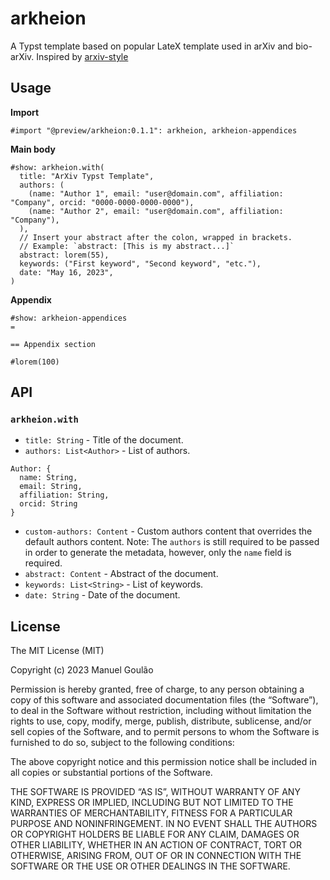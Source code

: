 # arkheion

A Typst template based on popular LateX template used in arXiv and bio-arXiv. Inspired by [arxiv-style](https://github.com/kourgeorge/arxiv-style)

## Usage

**Import**

```
#import "@preview/arkheion:0.1.1": arkheion, arkheion-appendices
```

**Main body**

```
#show: arkheion.with(
  title: "ArXiv Typst Template",
  authors: (
    (name: "Author 1", email: "user@domain.com", affiliation: "Company", orcid: "0000-0000-0000-0000"),
    (name: "Author 2", email: "user@domain.com", affiliation: "Company"),
  ),
  // Insert your abstract after the colon, wrapped in brackets.
  // Example: `abstract: [This is my abstract...]`
  abstract: lorem(55),
  keywords: ("First keyword", "Second keyword", "etc."),
  date: "May 16, 2023",
)
```

**Appendix**

```
#show: arkheion-appendices
=

== Appendix section

#lorem(100)

```

## API

### `arkheion.with`

- `title: String` - Title of the document.
- `authors: List<Author>` - List of authors.
```
Author: {
  name: String,
  email: String,
  affiliation: String,
  orcid: String
}
```
- `custom-authors: Content` - Custom authors content that overrides the default authors content.
Note: The `authors` is still required to be passed in order to generate the metadata, however, only the `name` field is required.
- `abstract: Content` - Abstract of the document.
- `keywords: List<String>` - List of keywords.
- `date: String` - Date of the document.

## License
The MIT License (MIT)

Copyright (c) 2023 Manuel Goulão

Permission is hereby granted, free of charge, to any person obtaining a copy of this software and associated documentation files (the “Software”), to deal in the Software without restriction, including without limitation the rights to use, copy, modify, merge, publish, distribute, sublicense, and/or sell copies of the Software, and to permit persons to whom the Software is furnished to do so, subject to the following conditions:

The above copyright notice and this permission notice shall be included in all copies or substantial portions of the Software.

THE SOFTWARE IS PROVIDED “AS IS”, WITHOUT WARRANTY OF ANY KIND, EXPRESS OR IMPLIED, INCLUDING BUT NOT LIMITED TO THE WARRANTIES OF MERCHANTABILITY, FITNESS FOR A PARTICULAR PURPOSE AND NONINFRINGEMENT. IN NO EVENT SHALL THE AUTHORS OR COPYRIGHT HOLDERS BE LIABLE FOR ANY CLAIM, DAMAGES OR OTHER LIABILITY, WHETHER IN AN ACTION OF CONTRACT, TORT OR OTHERWISE, ARISING FROM, OUT OF OR IN CONNECTION WITH THE SOFTWARE OR THE USE OR OTHER DEALINGS IN THE SOFTWARE.
